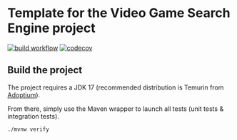 # Template for the Video Game Search Engine project

[![build workflow](https://github.com/TheoBillet/video_game_search_engine_template/actions/workflows/build.yml/badge.svg)](https://github.com/TheoBillet/video_game_search_engine_template/actions)
[![codecov](https://codecov.io/gh/TheoBillet/video_game_search_engine_template/branch/main/graph/badge.svg)](https://codecov.io/gh/TheoBillet/video_game_search_engine_template)

## Build the project

The project requires a JDK 17 (recommended distribution is Temurin from [Adoptium](https://adoptium.net/)).

From there, simply use the Maven wrapper to launch all tests (unit tests & integration tests).

`./mvnw verify`
